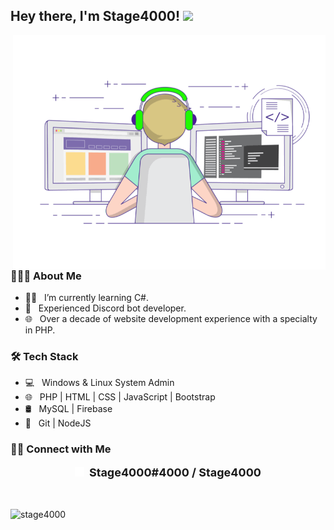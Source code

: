 <h2> Hey there, I'm Stage4000! <img src="https://github.com/souvikguria98/souvikguria98/blob/master/Hi.gif" width="25"></h2>
<img align="right" alt="GIF" src="https://raw.githubusercontent.com/devSouvik/devSouvik/master/gif3.gif" width="500"/>

<h3> 👨🏻‍💻 About Me </h3>

- 👨‍🎓 &nbsp; I’m currently learning C#.
- 🤖 &nbsp; Experienced Discord bot developer.
- 🌐 &nbsp; Over a decade of website development experience with a specialty in PHP.

<h3>🛠 Tech Stack</h3>

- 💻 &nbsp; Windows & Linux System Admin
- 🌐 &nbsp; PHP | HTML | CSS | JavaScript | Bootstrap
- 🛢 &nbsp; MySQL | Firebase 
- 🔧 &nbsp; Git | NodeJS

<h3> 🤝🏻 Connect with Me </h3>
<p align="center">
<img width=15px height=15px src=https://github.com/Stage4000/Stage4000/blob/f3486d97ce75763ee67ed7d56cc271882913554c/discord-logo-white.png> &nbsp<b><font size=4>Stage4000#4000 / Stage4000</font></b>
</p>
<br><br>

<img width="466px" src="https://github-readme-stats.vercel.app/api?username=stage4000&show_icons=true&theme=transparent&locale=en&count_private=true&hide=stars" alt="stage4000" />
